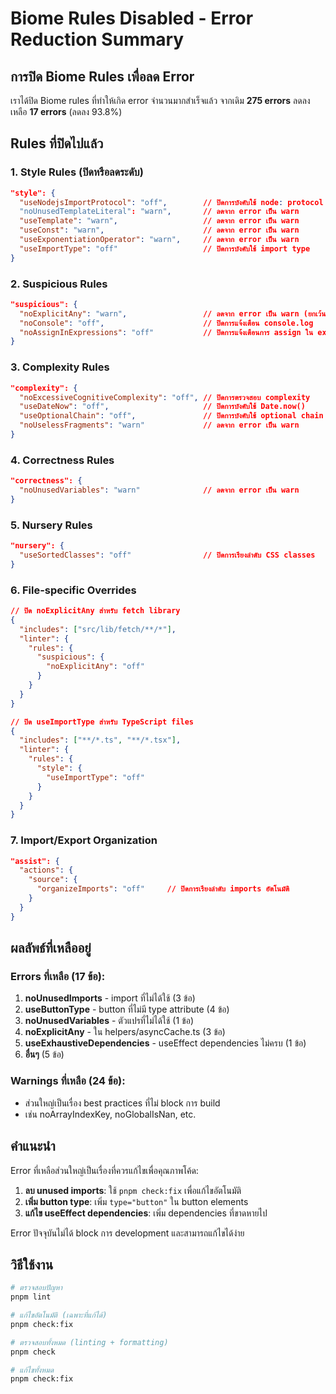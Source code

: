 # Biome Rules Disabled - Error Reduction Summary

## การปิด Biome Rules เพื่อลด Error

เราได้ปิด Biome rules ที่ทำให้เกิด error จำนวนมากสำเร็จแล้ว จากเดิม **275 errors** ลดลงเหลือ **17 errors** (ลดลง 93.8%)

## Rules ที่ปิดไปแล้ว

### 1. Style Rules (ปิดหรือลดระดับ)
```json
"style": {
  "useNodejsImportProtocol": "off",        // ปิดการบังคับใช้ node: protocol
  "noUnusedTemplateLiteral": "warn",       // ลดจาก error เป็น warn
  "useTemplate": "warn",                   // ลดจาก error เป็น warn
  "useConst": "warn",                      // ลดจาก error เป็น warn
  "useExponentiationOperator": "warn",     // ลดจาก error เป็น warn
  "useImportType": "off"                   // ปิดการบังคับใช้ import type
}
```

### 2. Suspicious Rules
```json
"suspicious": {
  "noExplicitAny": "warn",                 // ลดจาก error เป็น warn (ยกเว้น fetch lib)
  "noConsole": "off",                      // ปิดการแจ้งเตือน console.log
  "noAssignInExpressions": "off"           // ปิดการแจ้งเตือนการ assign ใน expression
}
```

### 3. Complexity Rules
```json
"complexity": {
  "noExcessiveCognitiveComplexity": "off", // ปิดการตรวจสอบ complexity
  "useDateNow": "off",                     // ปิดการบังคับใช้ Date.now()
  "useOptionalChain": "off",               // ปิดการบังคับใช้ optional chain
  "noUselessFragments": "warn"             // ลดจาก error เป็น warn
}
```

### 4. Correctness Rules
```json
"correctness": {
  "noUnusedVariables": "warn"              // ลดจาก error เป็น warn
}
```

### 5. Nursery Rules
```json
"nursery": {
  "useSortedClasses": "off"                // ปิดการเรียงลำดับ CSS classes
}
```

### 6. File-specific Overrides
```json
// ปิด noExplicitAny สำหรับ fetch library
{
  "includes": ["src/lib/fetch/**/*"],
  "linter": {
    "rules": {
      "suspicious": {
        "noExplicitAny": "off"
      }
    }
  }
}

// ปิด useImportType สำหรับ TypeScript files
{
  "includes": ["**/*.ts", "**/*.tsx"],
  "linter": {
    "rules": {
      "style": {
        "useImportType": "off"
      }
    }
  }
}
```

### 7. Import/Export Organization
```json
"assist": { 
  "actions": { 
    "source": { 
      "organizeImports": "off"     // ปิดการเรียงลำดับ imports อัตโนมัติ
    } 
  } 
}
```

## ผลลัพธ์ที่เหลืออยู่

### Errors ที่เหลือ (17 ข้อ):
1. **noUnusedImports** - import ที่ไม่ได้ใช้ (3 ข้อ)
2. **useButtonType** - button ที่ไม่มี type attribute (4 ข้อ)
3. **noUnusedVariables** - ตัวแปรที่ไม่ได้ใช้ (1 ข้อ)
4. **noExplicitAny** - ใน helpers/asyncCache.ts (3 ข้อ)
5. **useExhaustiveDependencies** - useEffect dependencies ไม่ครบ (1 ข้อ)
6. **อื่นๆ** (5 ข้อ)

### Warnings ที่เหลือ (24 ข้อ):
- ส่วนใหญ่เป็นเรื่อง best practices ที่ไม่ block การ build
- เช่น noArrayIndexKey, noGlobalIsNan, etc.

## คำแนะนำ

Error ที่เหลือส่วนใหญ่เป็นเรื่องที่ควรแก้ไขเพื่อคุณภาพโค้ด:

1. **ลบ unused imports**: ใช้ `pnpm check:fix` เพื่อแก้ไขอัตโนมัติ
2. **เพิ่ม button type**: เพิ่ม `type="button"` ใน button elements
3. **แก้ไข useEffect dependencies**: เพิ่ม dependencies ที่ขาดหายไป

Error ปัจจุบันไม่ได้ block การ development และสามารถแก้ไขได้ง่าย

## วิธีใช้งาน

```bash
# ตรวจสอบปัญหา
pnpm lint

# แก้ไขอัตโนมัติ (เฉพาะที่แก้ได้)
pnpm check:fix

# ตรวจสอบทั้งหมด (linting + formatting)
pnpm check

# แก้ไขทั้งหมด
pnpm check:fix
```
